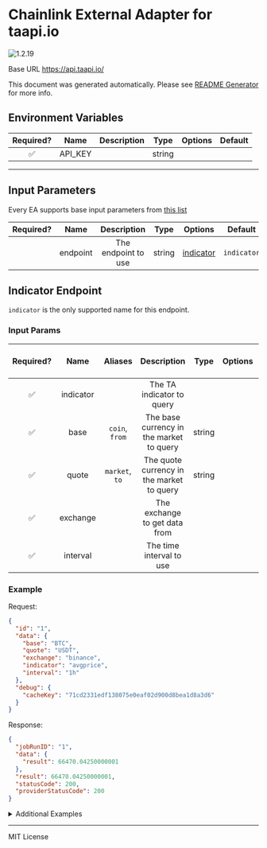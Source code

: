 # Chainlink External Adapter for taapi.io

![1.2.19](https://img.shields.io/github/package-json/v/smartcontractkit/external-adapters-js?filename=packages/sources/taapi/package.json)

Base URL https://api.taapi.io/

This document was generated automatically. Please see [README Generator](../../scripts#readme-generator) for more info.

## Environment Variables

| Required? |  Name   | Description |  Type  | Options | Default |
| :-------: | :-----: | :---------: | :----: | :-----: | :-----: |
|    ✅     | API_KEY |             | string |         |         |

---

## Input Parameters

Every EA supports base input parameters from [this list](../../core/bootstrap#base-input-parameters)

| Required? |   Name   |     Description     |  Type  |             Options              |   Default   |
| :-------: | :------: | :-----------------: | :----: | :------------------------------: | :---------: |
|           | endpoint | The endpoint to use | string | [indicator](#indicator-endpoint) | `indicator` |

## Indicator Endpoint

`indicator` is the only supported name for this endpoint.

### Input Params

| Required? |   Name    |    Aliases     |                Description                |  Type  | Options | Default | Depends On | Not Valid With |
| :-------: | :-------: | :------------: | :---------------------------------------: | :----: | :-----: | :-----: | :--------: | :------------: |
|    ✅     | indicator |                |         The TA indicator to query         |        |         |         |            |                |
|    ✅     |   base    | `coin`, `from` | The base currency in the market to query  | string |         |         |            |                |
|    ✅     |   quote   | `market`, `to` | The quote currency in the market to query | string |         |         |            |                |
|    ✅     | exchange  |                |       The exchange to get data from       |        |         |         |            |                |
|    ✅     | interval  |                |         The time interval to use          |        |         |         |            |                |

### Example

Request:

```json
{
  "id": "1",
  "data": {
    "base": "BTC",
    "quote": "USDT",
    "exchange": "binance",
    "indicator": "avgprice",
    "interval": "1h"
  },
  "debug": {
    "cacheKey": "71cd2331edf138075e0eaf02d900d8bea1d8a3d6"
  }
}
```

Response:

```json
{
  "jobRunID": "1",
  "data": {
    "result": 66470.04250000001
  },
  "result": 66470.04250000001,
  "statusCode": 200,
  "providerStatusCode": 200
}
```

<details>
<summary>Additional Examples</summary>

Request:

```json
{
  "id": "1",
  "data": {
    "base": "BTC",
    "quote": "USDT",
    "exchange": "binance",
    "indicator": "cci",
    "interval": "1h"
  },
  "debug": {
    "cacheKey": "49fc570d9836f96bec30bd81db27e131181cf97e"
  }
}
```

Response:

```json
{
  "jobRunID": "1",
  "data": {
    "result": -109.20727257685407
  },
  "result": -109.20727257685407,
  "statusCode": 200,
  "providerStatusCode": 200
}
```

</details>

---

MIT License
